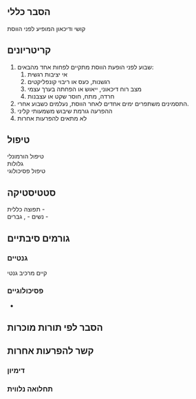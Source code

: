 ## הסבר כללי 
קושי ודיכאון המופיע לפני הווסת

## קריטריונים
1. שבוע לפני הופעת הווסת מתקיים לפחות אחד מהבאים:
	1. אי יציבות רגשית
	2. רגשנות, כעס או ריבוי קונפליקטים
	3. מצב רוח דיכאוני, ייאוש או הפחתה בערך עצמי
	4. חרדה, מתח, חוסר שקט או עצבנות
2. התסמינים משתפרים ימים אחדים לאחר הווסת, נעלמים כשבוע אחרי.
3. ההפרעה גורמת שיבוש משמעותי קליני
4. לא מתאים להפרעות אחרות
## טיפול
טיפול הורמונלי  
גלולות  
טיפול פסיכולוגי

## סטטיסטיקה  
תפוצה כללית -    
נשים - , גברים - 
## גורמים סיבתיים
### גנטיים
קיים מרכיב גנטי
### פסיכולוגיים
* 
## הסבר לפי תורות מוכרות


## קשר להפרעות אחרות

### דימיון
### תחלואה נלווית
